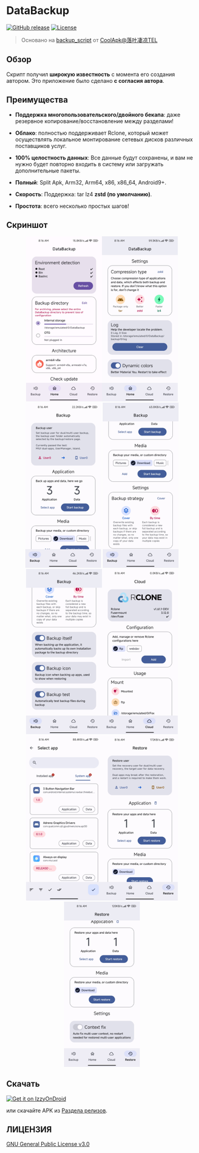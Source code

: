 # DataBackup
[![GitHub release](https://img.shields.io/github/v/release/XayahSuSuSu/Android-DataBackup?color=orange)](https://github.com/XayahSuSuSu/Android-DataBackup/releases) [![License](https://img.shields.io/github/license/XayahSuSuSu/Android-DataBackup?color=ff69b4)](./LICENSE)

> Основано на [backup_script](https://github.com/YAWAsau/backup_script) от [CoolApk@落叶凄凉TEL](http://www.coolapk.com/u/2277637)
>

## Обзор
Скрипт получил **широкую известность** с момента его создания автором. Это приложение было сделано **с согласия автора**.

## Преимущества
* **Поддержка многопользовательского/двойного бекапа**: даже резервное копирование/восстановление между разделами!

* **Облако**: полностью поддерживает Rclone, который может осуществлять локальное монтирование сетевых дисков различных поставщиков услуг.

* **100% целостность данных**: Все данные будут сохранены, и вам не нужно будет повторно входить в систему или загружать дополнительные пакеты.

* **Полный**: Split Apk, Arm32, Arm64, x86, x86_64, Android9+.

* **Скорость**: Поддержка: tar lz4 **zstd (по умолчанию)**.

* **Простота**: всего несколько простых шагов!

## Скриншот
<div align="center">
	<img src="./fastlane/metadata/android/en-US/images/phoneScreenshots/01.jpg" width="200px"><img src="./fastlane/metadata/android/en-US/images/phoneScreenshots/02.jpg" width="200px"><img src="./fastlane/metadata/android/en-US/images/phoneScreenshots/03.jpg" width="200px">
	<img src="./fastlane/metadata/android/en-US/images/phoneScreenshots/04.jpg" width="200px"><img src="./fastlane/metadata/android/en-US/images/phoneScreenshots/05.jpg" width="200px"><img src="./fastlane/metadata/android/en-US/images/phoneScreenshots/06.jpg" width="200px">
	<img src="./fastlane/metadata/android/en-US/images/phoneScreenshots/07.jpg" width="200px"><img src="./fastlane/metadata/android/en-US/images/phoneScreenshots/08.jpg" width="200px"><img src="./fastlane/metadata/android/en-US/images/phoneScreenshots/09.jpg" width="200px">
</div>

## Скачать
[<img src="https://gitlab.com/IzzyOnDroid/repo/-/raw/master/assets/IzzyOnDroid.png"
     alt="Get it on IzzyOnDroid"
     height="80">](https://apt.izzysoft.de/fdroid/index/apk/com.xayah.databackup)

или скачайте APK из [Раздела релизов](https://github.com/XayahSuSuSu/Android-DataBackup/releases/latest).

## ЛИЦЕНЗИЯ
[GNU General Public License v3.0](./LICENSE)